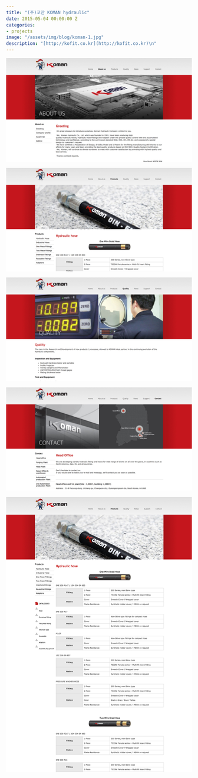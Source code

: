 ```yaml
---
title: "(주)코만 KOMAN hydraulic"
date: 2015-05-04 00:00:00 Z
categories:
- projects
image: "/assets/img/blog/koman-1.jpg"
description: "[http://kofit.co.kr](http://kofit.co.kr)\n"
---
```


![](/assets/img/blog/koman-2.jpg)

![](/assets/img/blog/koman-3.jpg)

![](/assets/img/blog/koman-4.jpg)

![](/assets/img/blog/koman-5.jpg)

![](/assets/img/blog/koman-6.jpg)